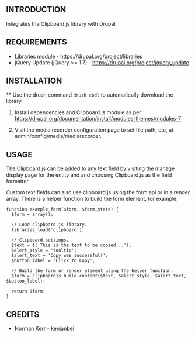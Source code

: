 INTRODUCTION
------------
Integrates the Clipboard.js library with Drupal.

REQUIREMENTS
------------
 * Libraries module - https://drupal.org/project/libraries
 * jQuery Update (jQuery >= 1.7) - https://drupal.org/project/jquery_update

INSTALLATION
------------
** Use the drush command `drush cbdl` to automatically download the library.

1. Install dependencies and Clipboard.js module as per:
   https://drupal.org/documentation/install/modules-themes/modules-7

2. Visit the media recorder configuration page to set file path,
   etc, at admin/config/media/mediarecorder.

USAGE
-----
The Clipboard.js can be added to any text field by visiting the manage display
page for the entity and and choosing Clipboard.js as the field formatter.

Custom text fields can also use clipboard.js using the form api or in a render
array. There is a helper function to build the form element, for example:

    function example_form($form, $form_state) {
      $form = array();
    
      // Load clipboard.js library.
      libraries_load('clipboard');
    
      // Clipboard settings.
      $text = t('This is the text to be copied...');
      $alert_style = 'tooltip';
      $alert_text = 'Copy was successful!';
      $button_label = 'Click to Copy';
      
      // Build the form or render element using the helper function:
      $form = clipboardjs_build_content($text, $alert_style, $alert_text, $button_label);
    
      return $form;
    }


CREDITS
-------
* Norman Kerr - [kenianbei](https://drupal.org/user/778980)
